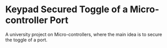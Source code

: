 # Keypad Secured Toggle of a Micro-controller Port
 A university project on Micro-controllers, where the main idea is to secure the toggle of a port.
